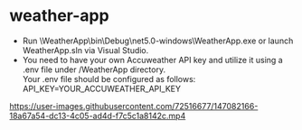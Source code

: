 # weather-app

* Run \WeatherApp\bin\Debug\net5.0-windows\WeatherApp.exe or launch WeatherApp.sln via Visual Studio.
* You need to have your own Accuweather API key and utilize it using a .env file under /WeatherApp directory.</br>Your .env file should be configured as follows:</br> API_KEY=YOUR_ACCUWEATHER_API_KEY


https://user-images.githubusercontent.com/72516677/147082166-18a67a54-dc13-4c05-ad4d-f7c5c1a8142c.mp4

